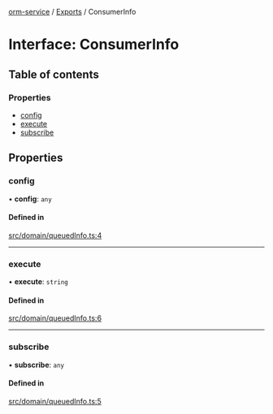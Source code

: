 [orm-service](../README.md) / [Exports](../modules.md) / ConsumerInfo

# Interface: ConsumerInfo

## Table of contents

### Properties

- [config](ConsumerInfo.md#config)
- [execute](ConsumerInfo.md#execute)
- [subscribe](ConsumerInfo.md#subscribe)

## Properties

### config

• **config**: `any`

#### Defined in

[src/domain/queuedInfo.ts:4](https://github.com/lambda-orm/lambdaorm-svc/blob/544946027110866e64f7cd501248b170a08ee945/src/domain/queuedInfo.ts#L4)

___

### execute

• **execute**: `string`

#### Defined in

[src/domain/queuedInfo.ts:6](https://github.com/lambda-orm/lambdaorm-svc/blob/544946027110866e64f7cd501248b170a08ee945/src/domain/queuedInfo.ts#L6)

___

### subscribe

• **subscribe**: `any`

#### Defined in

[src/domain/queuedInfo.ts:5](https://github.com/lambda-orm/lambdaorm-svc/blob/544946027110866e64f7cd501248b170a08ee945/src/domain/queuedInfo.ts#L5)
